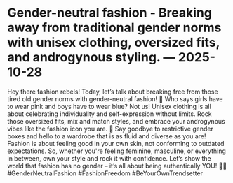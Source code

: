 # Gender-neutral fashion - Breaking away from traditional gender norms with unisex clothing, oversized fits, and androgynous styling. — 2025-10-28

Hey there fashion rebels! Today, let’s talk about breaking free from those tired old gender norms with gender-neutral fashion! 🌈 Who says girls have to wear pink and boys have to wear blue? Not us! Unisex clothing is all about celebrating individuality and self-expression without limits. Rock those oversized fits, mix and match styles, and embrace your androgynous vibes like the fashion icon you are. 🙌 Say goodbye to restrictive gender boxes and hello to a wardrobe that is as fluid and diverse as you are! Fashion is about feeling good in your own skin, not conforming to outdated expectations. So, whether you're feeling feminine, masculine, or everything in between, own your style and rock it with confidence. Let’s show the world that fashion has no gender – it’s all about being authentically YOU! 💖✨ #GenderNeutralFashion #FashionFreedom #BeYourOwnTrendsetter